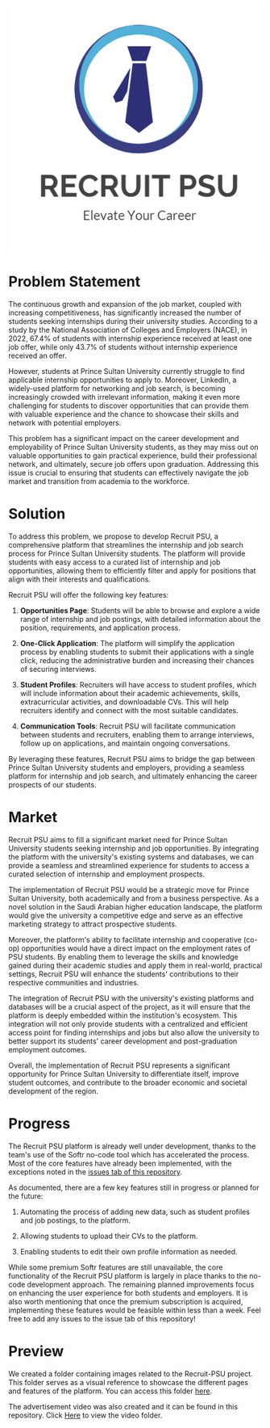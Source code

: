 <p align="center">
  <img src="Logo.png" alt="Recruit PSU Logo" />
</p>

# Problem Statement

The continuous growth and expansion of the job market, coupled with increasing competitiveness, has significantly increased the number of students seeking internships during their university studies. According to a study by the National Association of Colleges and Employers (NACE), in 2022, 67.4% of students with internship experience received at least one job offer, while only 43.7% of students without internship experience received an offer.

However, students at Prince Sultan University currently struggle to find applicable internship opportunities to apply to. Moreover, LinkedIn, a widely-used platform for networking and job search, is becoming increasingly crowded with irrelevant information, making it even more challenging for students to discover opportunities that can provide them with valuable experience and the chance to showcase their skills and network with potential employers.

This problem has a significant impact on the career development and employability of Prince Sultan University students, as they may miss out on valuable opportunities to gain practical experience, build their professional network, and ultimately, secure job offers upon graduation. Addressing this issue is crucial to ensuring that students can effectively navigate the job market and transition from academia to the workforce.

# Solution

To address this problem, we propose to develop Recruit PSU, a comprehensive platform that streamlines the internship and job search process for Prince Sultan University students. The platform will provide students with easy access to a curated list of internship and job opportunities, allowing them to efficiently filter and apply for positions that align with their interests and qualifications.

Recruit PSU will offer the following key features:

1. **Opportunities Page**: Students will be able to browse and explore a wide range of internship and job postings, with detailed information about the position, requirements, and application process.

2. **One-Click Application**: The platform will simplify the application process by enabling students to submit their applications with a single click, reducing the administrative burden and increasing their chances of securing interviews.

3. **Student Profiles**: Recruiters will have access to student profiles, which will include information about their academic achievements, skills, extracurricular activities, and downloadable CVs. This will help recruiters identify and connect with the most suitable candidates.

4. **Communication Tools**: Recruit PSU will facilitate communication between students and recruiters, enabling them to arrange interviews, follow up on applications, and maintain ongoing conversations.

By leveraging these features, Recruit PSU aims to bridge the gap between Prince Sultan University students and employers, providing a seamless platform for internship and job search, and ultimately enhancing the career prospects of our students.


# Market

Recruit PSU aims to fill a significant market need for Prince Sultan University students seeking internship and job opportunities. By integrating the platform with the university's existing systems and databases, we can provide a seamless and streamlined experience for students to access a curated selection of internship and employment prospects.

The implementation of Recruit PSU would be a strategic move for Prince Sultan University, both academically and from a business perspective. As a novel solution in the Saudi Arabian higher education landscape, the platform would give the university a competitive edge and serve as an effective marketing strategy to attract prospective students.

Moreover, the platform's ability to facilitate internship and cooperative (co-op) opportunities would have a direct impact on the employment rates of PSU students. By enabling them to leverage the skills and knowledge gained during their academic studies and apply them in real-world, practical settings, Recruit PSU will enhance the students' contributions to their respective communities and industries.

The integration of Recruit PSU with the university's existing platforms and databases will be a crucial aspect of the project, as it will ensure that the platform is deeply embedded within the institution's ecosystem. This integration will not only provide students with a centralized and efficient access point for finding internships and jobs but also allow the university to better support its students' career development and post-graduation employment outcomes.

Overall, the implementation of Recruit PSU represents a significant opportunity for Prince Sultan University to differentiate itself, improve student outcomes, and contribute to the broader economic and societal development of the region.

# Progress

The Recruit PSU platform is already well under development, thanks to the team's use of the Softr no-code tool which has accelerated the process. Most of the core features have already been implemented, with the exceptions noted in the [issues tab of this repository](https://github.com/AhmedYasserIbrahim/Recruit-PSU/issues).

As documented, there are a few key features still in progress or planned for the future:

1. Automating the process of adding new data, such as student profiles and job postings, to the platform.

2. Allowing students to upload their CVs to the platform.

3. Enabling students to edit their own profile information as needed.

While some premium Softr features are still unavailable, the core functionality of the Recruit PSU platform is largely in place thanks to the no-code development approach. The remaining planned improvements focus on enhancing the user experience for both students and employers. It is also worth mentioning that once the premium subscription is acquired, implementing these features would be feasible within less than a week. Feel free to add any issues to the issue tab of this repository!

# Preview

We created a folder containing images related to the Recruit-PSU project. This folder serves as a visual reference to showcase the different pages and features of the platform. You can access this folder [here](https://github.com/AhmedYasserIbrahim/Recruit-PSU/tree/main/Photos).

The advertisement video was also created and it can be found in this repository. Click [Here](https://github.com/AhmedYasserIbrahim/Recruit-PSU/blob/main/Advertisement%20Video.md) to view the video folder.
